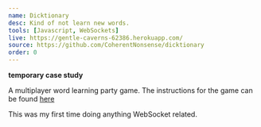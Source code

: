 ```yaml
---
name: Dicktionary
desc: Kind of not learn new words.
tools: [Javascript, WebSockets]
live: https://gentle-caverns-62386.herokuapp.com/
source: https://github.com/CoherentNonsense/dicktionary
order: 0
---
```


**temporary case study**

A multiplayer word learning party game. The instructions for the game can be found [here](https://github.com/CoherentNonsense/dicktionary#how-to-play)

This was my first time doing anything WebSocket related.